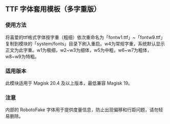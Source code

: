 ## TTF 字体套用模板（多字重版）

### 使用方法

将喜爱的ttf格式字体按字重（粗细）依次重命名为「fontw1.ttf」~「fontw9.ttf」复制到模块的「system/fonts」目录下刷入重启。w4为常规字重，系统默认显示正文为此字重。w1为极细，w2~w3为细体，w5为中粗，w6~w7为粗体，w8~w9为特粗。

### 适用版本

此模块适用于 Magisk 20.4 及以上版本，最低兼容 Magisk 19。

### 注意

内部的 RobotoFake 字体用于提供度量信息，防止出现偏移和行距问题，请勿轻易删除。 
